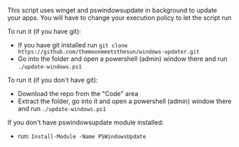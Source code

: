 This script uses winget and pswindowsupdate in background to update your apps.
You will have to change your execution policy to let the script run

To run it (if you have git):
- If you have git installed run `git clone https://github.com/themoonmeetsthesun/windows-updater.git`
- Go into the folder and open a powershell (admin) window there and run `./update-windows.ps1`

To run it (if you don't have git):
- Download the repo from the "Code" area
- Extract the folder, go into it and open a powershell (admin) window there and run `./update-windows.ps1`

If you don't have pswindowsupdate module installed:
- run: `Install-Module -Name PSWindowsUpdate`